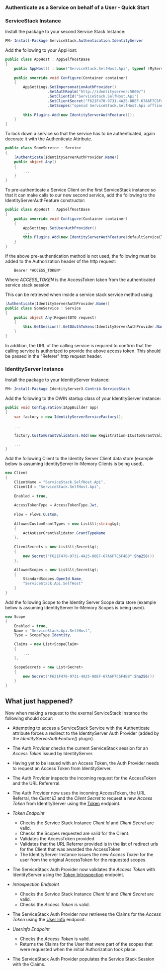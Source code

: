 ### Authenticate as a Service on behalf of a User - Quick Start

### ServiceStack Instance
Install the package to your second Service Stack Instance:
```powershell
PM> Install-Package ServiceStack.Authentication.IdentityServer
```

Add the following to your AppHost:
```csharp
public class AppHost : AppSelfHostBase
{
    public AppHost() : base("ServiceStack.SelfHost.Api", typeof (MyServices).Assembly) { }
        
    public override void Configure(Container container)
    {
        AppSettings.SetImpersonationAuthProvider()                                  // Use the ImpersonationAuthProvider instead of the UserAuthProvider
                   .SetAuthRealm("http://identityserver:5000/")                     // The URL of the IdentityServer instance
                   .SetClientId("ServiceStack.SelfHost.Api")                        // The Client Identifier so that IdentityServer can identify the service
                   .SetClientSecret("F621F470-9731-4A25-80EF-67A6F7C5F4B8")         // The Client Secret so that IdentityServer can authorize the service
                   .SetScopes("openid ServiceStack.SelfHost.Api offline_access");
                       
        this.Plugins.Add(new IdentityServerAuthFeature());
    }
}
```

To lock down a service so that the service has to be authenticated, again decorate it with the Authenticate Attribute.
```csharp
public class SomeService : Service
{
    [Authenticate(IdentityServerAuthProvider.Name)]
    public object Any()
    {
        ...
    }    
}
```

To pre-authenticate a Service Client on the first ServiceStack instance so that it can make calls to our new second service, add the following to the IdentityServerAuthFeature constructor:
```csharp
public class AppHost : AppSelfHostBase
{
    public override void Configure(Container container)
    {
        AppSettings.SetUserAuthProvider()
        ...            
        this.Plugins.Add(new IdentityServerAuthFeature(defaultServiceClient: new JsonServiceClient("http://localhost:5003/"))); // The Url of the new second service
    }
}
```
If the above pre-authentication method is not used, the following must be added to the Authorization header of the http request:
```
    Bearer *ACCESS_TOKEN*
```
Where *ACCESS_TOKEN* is the AccessToken taken from the authenticated service stack session.  

This can be retrieved when inside a service stack service method using:
```csharp
[Authenticate(IdentityServerAuthProvider.Name)]
public class SomeService : Service
{
    public object Any(RequestDTO request)
    {
        this.GetSession().GetOAuthTokens(IdentityServerAuthProvider.Name).AccessToken        
    }
}    
```
In addition, the URL of the calling service is required to confirm that the calling service is authorized to provide the above access token. This should be passed in the "Referer" http request header.


### IdentityServer Instance
Install the package to your IdentityServer Instance:
```powershell
PM> Install-Package IdentityServer3.Contrib.ServiceStack
```

Add the following to the OWIN startup class of your IdentityServer instance:
```csharp
public void Configuration(IAppBuilder app)
{
    var factory = new IdentityServerServiceFactory();
        
    ...
        
    factory.CustomGrantValidators.Add(new Registration<ICustomGrantValidator, ActAsUserGrantValidator>());

    ...
}
```

Add the following Client to the Identity Server Client data store (example below is assuming IdentityServer In-Memory Clients is being used).
```csharp
new Client
{
    ClientName = "ServiceStack.SelfHost.Api",
    ClientId = "ServiceStack.SelfHost.Api",                             // The Client Identifier matching the AppSettings.SetClientId() call
                                                                        // in the ServiceStack AppHost Configure() method above        
    Enabled = true,
        
    AccessTokenType = AccessTokenType.Jwt,                              // The AccessToken encryption type
        
    Flow = Flows.Custom,                                                // Uses the Custom flow so that the Custom Grant Validator is used
        
    AllowedCustomGrantTypes = new List&lt;string&gt;                    // The Custom Grant Validator we've added above
    {
        ActAsUserGrantValidator.GrantTypeName
    },
        
    ClientSecrets = new List&lt;Secret&gt;
    {
        new Secret("F621F470-9731-4A25-80EF-67A6F7C5F4B8".Sha256())     // The Client Secret matching AppSettings.SetClientSecret() call
    },                                                                  // in the ServiceStack Setup

    AllowedScopes = new List&lt;Secret&gt;                              // Ensure the scope for the new client is referenced.
    {
        StandardScopes.OpenId.Name,
        "ServiceStack.Api.SelfHost"
    }
}
```

Add the following Scope to the Identity Server Scope data store (example below is assuming IdentityServer In-Memory Scopes is being used).
```csharp
new Scope
{
    Enabled = true,
    Name = "ServiceStack.Api.SelfHost",
    Type = ScopeType.Identity,

    Claims = new List<ScopeClaim>
    {
        ...
    },

    ScopeSecrets = new List<Secret>
    {
        new Secret("F621F470-9731-4A25-80EF-67A6F7C5F4B8".Sha256())            
    }
}
```

## What just happened?
Now when making a request to the exernal ServiceStack Instance the following should occur:

* Attempting to access a ServiceStack Service with the Authenticate attribute forces a redirect to the IdentityServer Auth Provider (added by the *IdentityServerAuthFeature()* plugin).
* The Auth Provider checks the current ServiceStack session for an *Access Token* issued by IdentityServer.
* Having yet to be issued with an Access Token, the Auth Provider needs to request an Access Token from IdentityServer.
* The Auth Provider inspects the incoming request for the AccessToken and the URL Refererral.
* The Auth Provider now uses the incoming AccessToken, the URL Referral, the *Client ID* and the *Client Secret* to request a new *Access Token* from IdentityServer using the [Token](https://identityserver.github.io/Documentation/docsv2/endpoints/token.html) endpoint.

* *Token Endpoint*
   * Checks the Service Stack Instance *Client Id* and *Client Secret* are valid.
   * Checks the Scopes requested are valid for the Client.
   * Validates the AccessToken provided
   * Validates that the URL Referrer provided is in the list of redirect urls for the Client that was awarded the AccessToken
   * The IdentityServer Instance issues the new *Access Token* for the user from the original AccessToken for the requested scopes.

* The ServiceStack Auth Provider now validates the *Access Token* with IdentityServer using the [Token Introspection](https://identityserver.github.io/Documentation/docsv2/endpoints/introspection.html) endpoint.

* *Introspection Endpoint*
    * Checks the Service Stack Instance *Client Id* and *Client Secret* are valid.
    * Checks the *Access Token* is valid.
    
* The ServiceStack Auth Provider now retrieves the Claims for the *Access Token* using the [User Info](https://identityserver.github.io/Documentation/docsv2/endpoints/userinfo.html) endpoint.

* *UserInfo Endpoint*
    * Checks the *Access Token* is valid.
    * Returns the Claims for the User that were part of the scopes that were requested when the initial Authorization took place.
    
* The ServiceStack Auth Provider populates the Service Stack Session with the Claims.